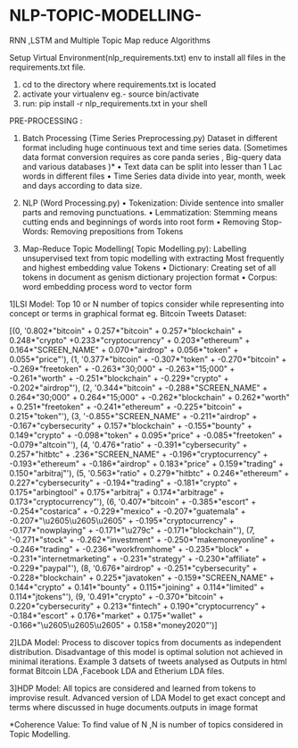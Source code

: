 # NLP-TOPIC-MODELLING-
RNN ,LSTM and Multiple Topic Map reduce Algorithms 


Setup Virtual Environment(nlp_requirements.txt)
env to install all files in the requirements.txt file.
1.	cd to the directory where requirements.txt is located
2.	activate your virtualenv eg.-	source bin/activate
3.	run: pip install -r nlp_requirements.txt in your shell


PRE-PROCESSING :
1.	Batch Processing (Time Series Preprocessing.py)
Dataset in different format including huge continuous text and time series data.
(Sometimes data format conversion requires as core panda series , Big-query data and various databases )*
•	Text data can be split into lesser than 1 Lac words in different files
•	Time Series data divide into year, month, week and days according to data size.

2.	NLP (Word Processing.py)
•	Tokenization: Divide sentence into smaller parts and removing punctuations.
•	Lemmatization: Stemming means cutting ends and beginnings of words into root form
•	Removing Stop-Words: Removing prepositions from Tokens

3.	Map-Reduce Topic Modelling( Topic Modelling.py):
Labelling unsupervised text from topic modelling with extracting Most frequently and highest embedding value Tokens
•	Dictionary: Creating set of all tokens in document as genism dictionary projection format
•	Corpus: word embedding process word to vector form


1]LSI Model:
Top 10 or N number of topics consider while representing into concept or terms in graphical format
eg. 
Bitcoin Tweets Dataset:

[(0, '0.802*"bitcoin" + 0.257*"bitcoin" + 0.257*"blockchain" + 0.248*"crypto" +0.233*"cryptocurrency" + 0.203*"ethereum" + 0.164*"SCREEN_NAME" + 0.070*"airdrop" + 0.056*"token" + 0.055*"price"'), (1, '0.377*"bitcoin" + -0.307*"token" + -0.270*"bitcoin" + -0.269*"freetoken" + -0.263*"30;000" + -0.263*"15;000" + -0.261*"worth" + -0.251*"blockchain" + -0.229*"crypto" + -0.202*"airdrop"'), (2, '0.344*"bitcoin" + -0.288*"SCREEN_NAME" + 0.264*"30;000" + 0.264*"15;000" + -0.262*"blockchain" + 0.262*"worth" + 0.251*"freetoken" + -0.241*"ethereum" + -0.225*"bitcoin" + 0.215*"token"'), (3, '-0.855*"SCREEN_NAME" + -0.211*"airdrop" + -0.167*"cybersecurity" + 0.157*"blockchain" + -0.155*"bounty" + 0.149*"crypto" + -0.098*"token" + 0.095*"price" + -0.085*"freetoken" + -0.079*"altcoin"'), (4, '0.476*"ratio" + -0.391*"cybersecurity" + 0.257*"hitbtc" + .236*"SCREEN_NAME" + -0.196*"cryptocurrency" + -0.193*"ethereum" + -0.186*"airdrop" + 0.183*"price" + 0.159*"trading" + 0.150*"arbitraj"'), (5, '0.563*"ratio" + 0.279*"hitbtc" + 0.246*"ethereum" + 0.227*"cybersecurity" + -0.194*"trading" + -0.181*"crypto" + 0.175*"arbingtool" + 0.175*"arbitraj" + 0.174*"arbitrage" + 0.173*"cryptocurrency"'), (6, '0.407*"bitcoin" + -0.385*"escort" + -0.254*"costarica" + -0.229*"mexico" + -0.207*"guatemala" + -0.207*"\\u2605\\u2605\\u2605" + -0.195*"cryptocurrency" + -0.177*"nowplaying" + -0.171*"\\u279c" + -0.171*"blockchain"'), (7, '-0.271*"stock" + -0.262*"investment" + -0.250*"makemoneyonline" + -0.246*"trading" + -0.236*"workfromhome" + -0.235*"block" + -0.231*"internetmarketing" + -0.231*"strategy" + -0.230*"affiliate" + -0.229*"paypal"'), (8, '0.676*"airdrop" + -0.251*"cybersecurity" + -0.228*"blockchain" + 0.225*"javatoken" + -0.159*"SCREEN_NAME" + 0.144*"crypto" + 0.141*"bounty" + 0.115*"joining" + 0.114*"limited" + 0.114*"jtokens"'), (9, '0.491*"crypto" + -0.370*"bitcoin" + 0.220*"cybersecurity" + 0.213*"fintech" + 0.190*"cryptocurrency" + -0.184*"escort" + 0.176*"market" + 0.175*"wallet" + -0.166*"\\u2605\\u2605\\u2605" + 0.158*"money2020"')]


2]LDA Model:
Process to discover topics from documents as independent distribution. Disadvantage of this model is optimal solution not achieved in minimal iterations. Example 3 datsets of tweets analysed as Outputs in html format Bitcoin LDA ,Facebook LDA and Etherium LDA files.  


3]HDP Model:
All topics are considered and learned from tokens to improvise result. Advanced version of LDA Model to get exact concept and terms where discussed in huge documents.outputs in image format

*Coherence Value:
To find value of N ,N is number of topics considered in Topic Modelling.  

